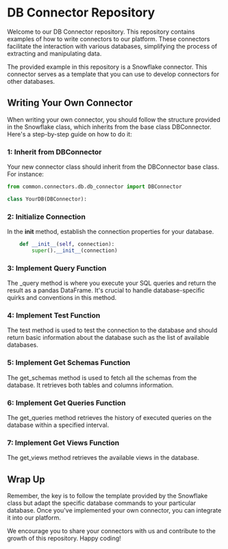 # DB Connector Repository
Welcome to our DB Connector repository. This repository contains examples of how to write connectors to our platform. These connectors facilitate the interaction with various databases, simplifying the process of extracting and manipulating data.

The provided example in this repository is a Snowflake connector. This connector serves as a template that you can use to develop connectors for other databases.

## Writing Your Own Connector
When writing your own connector, you should follow the structure provided in the Snowflake class, which inherits from the base class DBConnector. Here's a step-by-step guide on how to do it:

### 1: Inherit from DBConnector
Your new connector class should inherit from the DBConnector base class. For instance:

```python
from common.connectors.db.db_connector import DBConnector

class YourDB(DBConnector):
```

### 2: Initialize Connection
In the __init__ method, establish the connection properties for your database.

```python
    def __init__(self, connection):
        super().__init__(connection)
```

### 3: Implement Query Function
The _query method is where you execute your SQL queries and return the result as a pandas DataFrame. It's crucial to handle database-specific quirks and conventions in this method.

### 4: Implement Test Function
The test method is used to test the connection to the database and should return basic information about the database such as the list of available databases.

### 5: Implement Get Schemas Function
The get_schemas method is used to fetch all the schemas from the database. It retrieves both tables and columns information.

### 6: Implement Get Queries Function
The get_queries method retrieves the history of executed queries on the database within a specified interval.

### 7: Implement Get Views Function
The get_views method retrieves the available views in the database.

## Wrap Up
Remember, the key is to follow the template provided by the Snowflake class but adapt the specific database commands to your particular database. Once you've implemented your own connector, you can integrate it into our platform.

We encourage you to share your connectors with us and contribute to the growth of this repository. Happy coding!